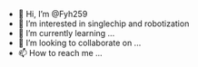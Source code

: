 - 👋 Hi, I’m @Fyh259
- 👀 I’m interested in singlechip and robotization
- 🌱 I’m currently learning ...
- 💞️ I’m looking to collaborate on ...
- 📫 How to reach me ...

<!---
Fyh259/Fyh259 is a ✨ special ✨ repository because its `README.md` (this file) appears on your GitHub profile.
You can click the Preview link to take a look at your changes.
--->
